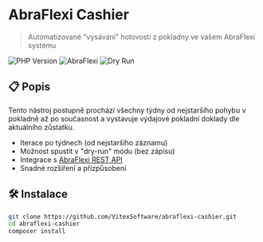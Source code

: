 # AbraFlexi Cashier

> Automatizované "vysávání" hotovosti z pokladny ve vašem AbraFlexi systému

![PHP Version](https://img.shields.io/badge/php-%3E%3D8.1-blue)
![AbraFlexi](https://img.shields.io/badge/AbraFlexi-compatible-brightgreen)
![Dry Run](https://img.shields.io/badge/dry--run-supported-yellow)

## 📋 Popis

Tento nástroj postupně prochází všechny týdny od nejstaršího pohybu v pokladně až po současnost a vystavuje výdajové pokladní doklady dle aktuálního zůstatku.

- Iterace po týdnech (od nejstaršího záznamu)
- Možnost spustit v "dry-run" módu (bez zápisu)
- Integrace s [AbraFlexi REST API](https://doc.abraflexi.eu/)
- Snadné rozšíření a přizpůsobení

## 🛠️ Instalace

```bash
git clone https://github.com/VitexSoftware/abraflexi-cashier.git
cd abraflexi-cashier
composer install
